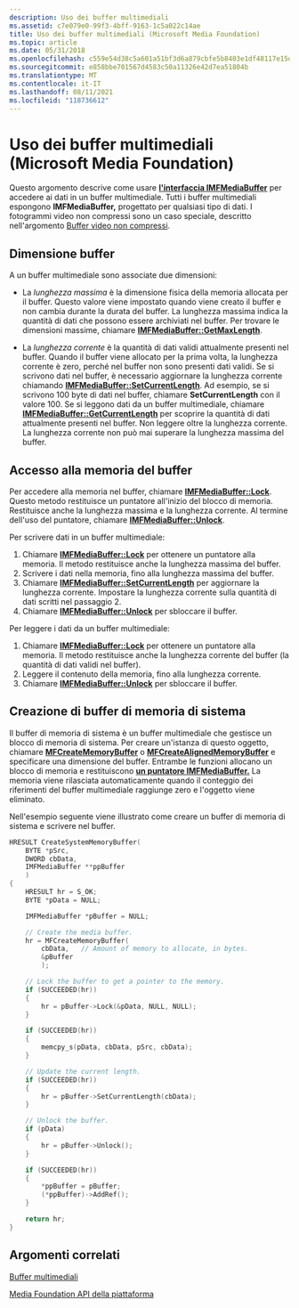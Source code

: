 ```yaml
---
description: Uso dei buffer multimediali
ms.assetid: c7e079e0-99f3-4bff-9163-1c5a022c14ae
title: Uso dei buffer multimediali (Microsoft Media Foundation)
ms.topic: article
ms.date: 05/31/2018
ms.openlocfilehash: c559e54d38c5a601a51bf3d6a879cbfe5b8403e1df48117e15d23f6264554437
ms.sourcegitcommit: e858bbe701567d4583c50a11326e42d7ea51804b
ms.translationtype: MT
ms.contentlocale: it-IT
ms.lasthandoff: 08/11/2021
ms.locfileid: "118736612"
---
```

# <a name="working-with-media-buffers-microsoft-media-foundation"></a>Uso dei buffer multimediali (Microsoft Media Foundation)

Questo argomento descrive come usare [**l'interfaccia IMFMediaBuffer**](/windows/desktop/api/mfobjects/nn-mfobjects-imfmediabuffer) per accedere ai dati in un buffer multimediale. Tutti i buffer multimediali espongono **IMFMediaBuffer,** progettato per qualsiasi tipo di dati. I fotogrammi video non compressi sono un caso speciale, descritto nell'argomento [Buffer video non compressi](uncompressed-video-buffers.md).

## <a name="buffer-size"></a>Dimensione buffer

A un buffer multimediale sono associate due dimensioni:

-   La *lunghezza massima* è la dimensione fisica della memoria allocata per il buffer. Questo valore viene impostato quando viene creato il buffer e non cambia durante la durata del buffer. La lunghezza massima indica la quantità di dati che possono essere archiviati nel buffer. Per trovare le dimensioni massime, chiamare [**IMFMediaBuffer::GetMaxLength**](/windows/desktop/api/mfobjects/nf-mfobjects-imfmediabuffer-getmaxlength).

-   La *lunghezza corrente* è la quantità di dati validi attualmente presenti nel buffer. Quando il buffer viene allocato per la prima volta, la lunghezza corrente è zero, perché nel buffer non sono presenti dati validi. Se si scrivono dati nel buffer, è necessario aggiornare la lunghezza corrente chiamando [**IMFMediaBuffer::SetCurrentLength**](/windows/desktop/api/mfobjects/nf-mfobjects-imfmediabuffer-setcurrentlength). Ad esempio, se si scrivono 100 byte di dati nel buffer, chiamare **SetCurrentLength** con il valore 100. Se si leggono dati da un buffer multimediale, chiamare [**IMFMediaBuffer::GetCurrentLength**](/windows/desktop/api/mfobjects/nf-mfobjects-imfmediabuffer-getcurrentlength) per scoprire la quantità di dati attualmente presenti nel buffer. Non leggere oltre la lunghezza corrente. La lunghezza corrente non può mai superare la lunghezza massima del buffer.

## <a name="accessing-the-buffer-memory"></a>Accesso alla memoria del buffer

Per accedere alla memoria nel buffer, chiamare [**IMFMediaBuffer::Lock**](/windows/desktop/api/mfobjects/nf-mfobjects-imfmediabuffer-lock). Questo metodo restituisce un puntatore all'inizio del blocco di memoria. Restituisce anche la lunghezza massima e la lunghezza corrente. Al termine dell'uso del puntatore, chiamare [**IMFMediaBuffer::Unlock**](/windows/desktop/api/mfobjects/nf-mfobjects-imfmediabuffer-unlock).

Per scrivere dati in un buffer multimediale:

1.  Chiamare [**IMFMediaBuffer::Lock**](/windows/desktop/api/mfobjects/nf-mfobjects-imfmediabuffer-lock) per ottenere un puntatore alla memoria. Il metodo restituisce anche la lunghezza massima del buffer.
2.  Scrivere i dati nella memoria, fino alla lunghezza massima del buffer.
3.  Chiamare [**IMFMediaBuffer::SetCurrentLength**](/windows/desktop/api/mfobjects/nf-mfobjects-imfmediabuffer-setcurrentlength) per aggiornare la lunghezza corrente. Impostare la lunghezza corrente sulla quantità di dati scritti nel passaggio 2.
4.  Chiamare [**IMFMediaBuffer::Unlock**](/windows/desktop/api/mfobjects/nf-mfobjects-imfmediabuffer-unlock) per sbloccare il buffer.

Per leggere i dati da un buffer multimediale:

1.  Chiamare [**IMFMediaBuffer::Lock**](/windows/desktop/api/mfobjects/nf-mfobjects-imfmediabuffer-lock) per ottenere un puntatore alla memoria. Il metodo restituisce anche la lunghezza corrente del buffer (la quantità di dati validi nel buffer).
2.  Leggere il contenuto della memoria, fino alla lunghezza corrente.
3.  Chiamare [**IMFMediaBuffer::Unlock**](/windows/desktop/api/mfobjects/nf-mfobjects-imfmediabuffer-unlock) per sbloccare il buffer.

## <a name="creating-system-memory-buffers"></a>Creazione di buffer di memoria di sistema

Il buffer di memoria di sistema è un buffer multimediale che gestisce un blocco di memoria di sistema. Per creare un'istanza di questo oggetto, chiamare [**MFCreateMemoryBuffer**](/windows/desktop/api/mfapi/nf-mfapi-mfcreatememorybuffer) o [**MFCreateAlignedMemoryBuffer**](/windows/desktop/api/mfapi/nf-mfapi-mfcreatealignedmemorybuffer) e specificare una dimensione del buffer. Entrambe le funzioni allocano un blocco di memoria e restituiscono [**un puntatore IMFMediaBuffer.**](/windows/desktop/api/mfobjects/nn-mfobjects-imfmediabuffer) La memoria viene rilasciata automaticamente quando il conteggio dei riferimenti del buffer multimediale raggiunge zero e l'oggetto viene eliminato.

Nell'esempio seguente viene illustrato come creare un buffer di memoria di sistema e scrivere nel buffer.


```C++
HRESULT CreateSystemMemoryBuffer(
    BYTE *pSrc, 
    DWORD cbData, 
    IMFMediaBuffer **ppBuffer
    )
{
    HRESULT hr = S_OK;
    BYTE *pData = NULL;

    IMFMediaBuffer *pBuffer = NULL;

    // Create the media buffer.
    hr = MFCreateMemoryBuffer(
        cbData,   // Amount of memory to allocate, in bytes.
        &pBuffer        
        );

    // Lock the buffer to get a pointer to the memory.
    if (SUCCEEDED(hr))
    {
        hr = pBuffer->Lock(&pData, NULL, NULL);
    }

    if (SUCCEEDED(hr))
    {
        memcpy_s(pData, cbData, pSrc, cbData);
    }

    // Update the current length.
    if (SUCCEEDED(hr))
    {
        hr = pBuffer->SetCurrentLength(cbData);
    }

    // Unlock the buffer.
    if (pData)
    {
        hr = pBuffer->Unlock();
    }

    if (SUCCEEDED(hr))
    {
        *ppBuffer = pBuffer;
        (*ppBuffer)->AddRef();
    }

    return hr;
}
```



## <a name="related-topics"></a>Argomenti correlati

<dl> <dt>

[Buffer multimediali](media-buffers.md)
</dt> <dt>

[Media Foundation API della piattaforma](media-foundation-platform-apis.md)
</dt> </dl>

 

 



